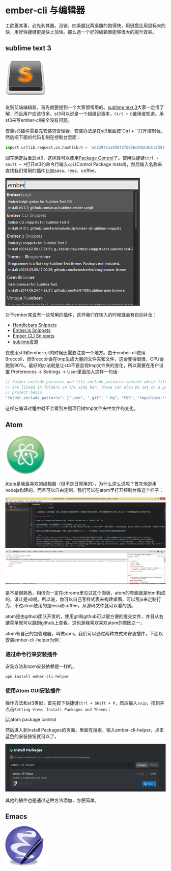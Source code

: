 # ember-cli 与编辑器

工欲善其事，必先利其器。没错，四条腿比两条腿的跑得快，用键盘比用鼠标来的快，用好快捷键更是快上加快。那么选一个好的编辑器能够很大的提升效率。

## sublime text 3

<img src="images/sublimetext.png" title="sublime text 3" width="128" />

说到前端编辑器，首先就要提到一个大家很常用的。[sublime text 3](http://www.sublimetext.com)大家一定很了解，而且用户应该很多。st3可以说是一个超级记事本，`Ctrl + D`谁用谁知道。用st3来写ember-cli完全没有问题。

安装st3插件需要先安装包管理器，安装办法是在st3里面按`Ctrl + ``打开控制台。然后把下面的代码复制在控制台里面：

```py
import urllib.request,os,hashlib;h = 'eb2297e1a458f27d836c04bb0cbaf282' + 'd0e7a3098092775ccb37ca9d6b2e4b7d';pf = 'Package Control.sublime-package';ipp = sublime.installed_packages_path();urllib.request.install_opener( urllib.request.build_opener( urllib.request.ProxyHandler()) );by = urllib.request.urlopen( 'http://packagecontrol.io/' + pf.replace(' ', '%20')).read();dh = hashlib.sha256(by).hexdigest(); print('Error validating download (got %s instead of %s), please try manual install' % (dh, h)) if dh != h else open(os.path.join( ipp, pf), 'wb' ).write(by) 
```

回车确定后重启st3，这样就可以使用[Package Control](https://packagecontrol.io/installation)了。使用快捷键`Ctrl + Shift + P`打开st3的命令行输入`cpi`(Control Package Install)，然后输入名称来查找我们常用的插件比如sass、less、coffee。

<img src="images/st_cp.png" title="sublime text 3 Package Control" />

对于ember来说有一些常用的插件，这样我们在输入的时候就会有自动补全：

* [Handlebars Snippets](https://packagecontrol.io/packages/Handlebars)
* [Ember.​js Snippets](https://packagecontrol.io/packages/Ember.js%20Snippets)
* [Ember CLI Snippets](https://packagecontrol.io/packages/Ember%20CLI%20Snippets)
* [sublime资源](https://github.com/JaredCubilla/sublime)

在使用st3和ember-cli的时候还需要注意一个地方。由于ember-cli使用Broccoli，而Broccoli会在tmp生成大量的文件夹和文件，这会变得很慢，CPU会跑到90%。最好的办法就是让st3不要监视tmp文件夹的变化，所以需要在用户设置 Preferences -> Settings -> User里面加入这样一句话:

```js
// folder_exclude_patterns and file_exclude_patterns control which files
// are listed in folders on the side bar. These can also be set on a per-
// project basis.
"folder_exclude_patterns": [".svn", ".git", ".hg", "CVS", "tmp/class-*", "tmp/es_*", "tmp/jshinter*", "tmp/replace_*", "tmp/static_compiler*", "tmp/template_compiler*", "tmp/tree_merger*", "tmp/coffee_script*", "tmp/concat-tmp*", "tmp/export_tree*", "tmp/sass_compiler*"]
```

这样在编译过程中就不会看到左侧项目树tmp文件夹中文件的变化。

## Atom

<img src="images/atom.png" title="atom" width="128" />

[Atom](https://atom.io/)是我最喜欢的编辑器（但不是日常用的），为什么这么说呢？首先他是用nodejs构建的，而且可以自由定制。我们可以在atom里打开控制台像这个样子：

<img src="images/atom_console.png" title="atom developer tool" />

是不是很熟悉，相信你一定在chrome里见过这个面板，atom的界面就是html构成的，谁让是v8呢。所以说，你可以自己写样式表来构建桌面，可以写js来定制行为，不过atom使用的是less和coffee，从源码文件就可以看的到。

atom是由github团队开发的，使用git和github可以很方便的提交文件，并且从右键菜单就可以跳到github上查看。这也是我喜欢喜欢atom的原因之一。

atom有自己的包管理器，叫做apm。我们可以通过两种方式来安装插件，下面以安装ember-cli-helper为例：

### 通过命令行来安装插件

安装方法和npm安装依赖是一样的。

```js
apm install ember-cli-helper
```

### 使用Atom GUI安装插件

操作方法和st3类似，首先按下快捷键`Ctrl + Shift + P`，然后输入`svip`，找到并点击`Setting View: Install Packages and Themes`：

<img src="images/atom_pc.png" title="atom package control" />

然后进入到Install Packages的页面，里面有搜索，输入ember-cli-helper，点击蓝色的安装按钮就可以了。

<img src="images/atom_ember_cli.png" title="atom install ember cli plug" />

其他的插件也是通过这种方法添加，方便简单。

## Emacs

<img src="images/emacs.png" title="atom" width="128" />
